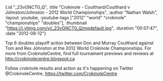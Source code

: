 {:id "_23vGNCT0_Q",
 :title
 "Crokinole - Coulthard/Coulthard v Johnston/Johnston - 2012 World Championships",
 :author "Nathan Walsh",
 :layout :youtube,
 :youtube-tags ["2012" "world" "crokinole" "championships" "doubles"],
 :thumbnail "https://i.ytimg.com/vi/_23vGNCT0_Q/mqdefault.jpg",
 :duration "00:07:47",
 :date "2012-08-12"}

Top 6 doubles playoff action between Don and Murray Coulthard against Tom and Rex Johnston at the 2012 World Crokinole Championships. For more from CrokinoleCentre, find full tournament previews and reviews at http://crokinolecentre.blogspot.ca

Follow crokinole results and action as it's happening on Twitter @CrokinoleCentre, https://twitter.com/CrokinoleCentre
